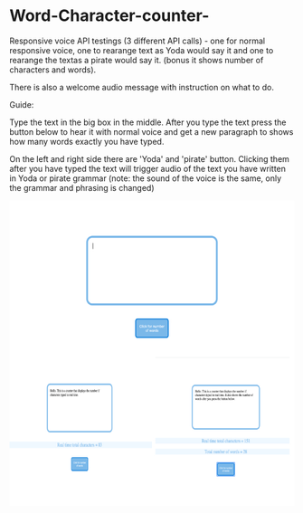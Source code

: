 # Word-Character-counter-

Responsive voice API testings (3 different API calls) - one for normal responsive voice, one to rearange text as Yoda would say it and one to rearange the textas a pirate would say it. (bonus it shows number of characters and words).

There is also a welcome audio message with instruction on what to do.


Guide: 

Type the text in the big box in the middle. After you type the text press the button below to hear it with normal voice and get a new paragraph to shows how many words exactly you have typed.

On the left and right side there are 'Yoda' and 'pirate' button. Clicking them after you have typed the text will trigger audio of the text you have written in Yoda or pirate grammar (note: the sound of the voice is the same, only the grammar and phrasing is changed)

![](Word-counter.jpg)
